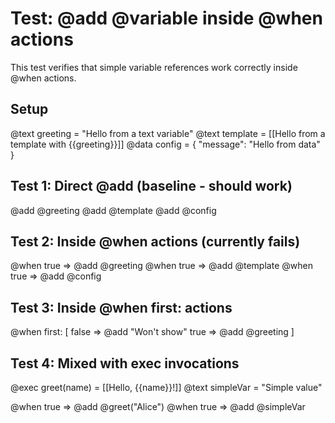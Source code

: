 # Test: @add @variable inside @when actions

This test verifies that simple variable references work correctly inside @when actions.

## Setup
@text greeting = "Hello from a text variable"
@text template = [[Hello from a template with {{greeting}}]]
@data config = { "message": "Hello from data" }

## Test 1: Direct @add (baseline - should work)
@add @greeting
@add @template
@add @config

## Test 2: Inside @when actions (currently fails)
@when true => @add @greeting
@when true => @add @template
@when true => @add @config

## Test 3: Inside @when first: actions
@when first: [
  false => @add "Won't show"
  true => @add @greeting
]

## Test 4: Mixed with exec invocations
@exec greet(name) = [[Hello, {{name}}!]]
@text simpleVar = "Simple value"

@when true => @add @greet("Alice")
@when true => @add @simpleVar